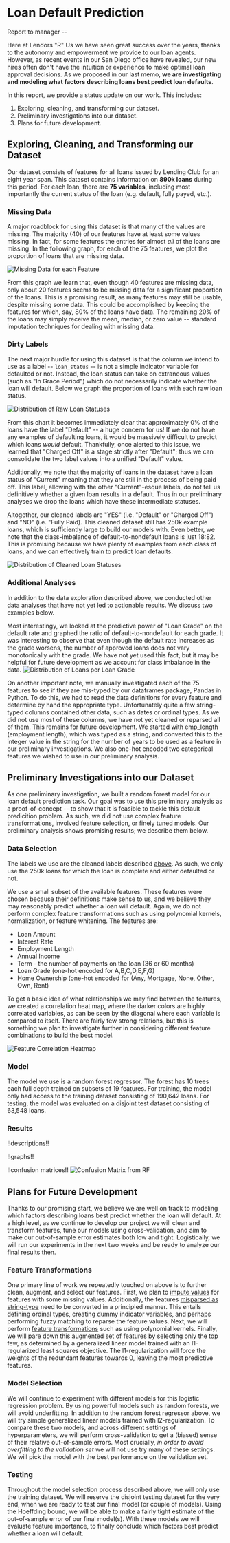 # Loan Default Prediction

Report to manager --

Here at Lendors "R" Us we have seen great success over the years, thanks to the autonomy and empowerment we provide to our loan agents. However, as recent events in our San Diego office have revealed, our new hires often don't have the intuition or experience to make optimal loan approval decisions. As we proposed in our last memo, **we are investigating and modeling what factors describing loans best predict loan defaults**.

In this report, we provide a status update on our work. This includes:
1. Exploring, cleaning, and transforming our dataset.
2. Preliminary investigations into our dataset.
3. Plans for future development.

## Exploring, Cleaning, and Transforming our Dataset

Our dataset consists of features for all loans issued by Lending Club for an eight year span. This dataset contains information on **890k loans** during this period. For each loan, there are **75 variables**, including most importantly the current status of the loan (e.g. default, fully payed, etc.).

### Missing Data

A major roadblock for using this dataset is that many of the values are missing. The majority (40) of our features have at least some values missing. In fact, for some features the entries for almost *all* of the loans are missing. In the following graph, for each of the 75 features, we plot the proportion of loans that are missing data.

![](missing_data.jpg "Missing Data for each Feature")

<a name="impute"></a>From this graph we learn that, even though 40 features are missing data, only about 20 features seems to be missing data for a significant proportion of the loans. This is a promising result, as many features may still be usable, despite missing some data. This could be accomplished by keeping the features for which, say, 80% of the loans have data. The remaining 20% of the loans may simply receive the mean, median, or zero value -- standard imputation techniques for dealing with missing data.

### Dirty Labels

The next major hurdle for using this dataset is that the column we intend to use as a label -- `loan_status` -- is not a simple indicator variable for defaulted or not. Instead, the loan status can take on extraneous values (such as "In Grace Period") which do not necessarily indicate whether the loan will default. Below we graph the proportion of loans with each raw loan status.

![](raw_piechart.jpg "Distribution of Raw Loan Statuses")

From this chart it becomes immediately clear that approximately 0% of the loans have the label "Default" -- a huge concern for us! If we do not have any examples of defaulting loans, it would be massively difficult to predict which loans *would* default. Thankfully, once alerted to this issue, we learned that "Charged Off" is a stage strictly after "Default"; thus we can consolidate the two label values into a unified "Default" value.

Additionally, we note that the majority of loans in the dataset have a loan status of "Current" meaning that they are still in the process of being paid off. This label, allowing with the other "Current"-esque labels, do not tell us definitively whether a given loan results in a default. Thus in our preliminary analyses we drop the loans which have these intermediate statuses.

<a name="labels"></a>Altogether, our cleaned labels are "YES" (i.e. "Default" or "Charged Off") and "NO" (i.e. "Fully Paid). This cleaned dataset still has 250k example loans, which is sufficiently large to build our models with. Even better, we note that the class-imbalance of default-to-nondefault loans is just 18:82. This is promising because we have plenty of examples from each class of loans, and we can effectively train to predict loan defaults.

![](final_piechart.jpg "Distribution of Cleaned Loan Statuses")

### Additional Analyses

In addition to the data exploration described above, we conducted other data analyses that have not yet led to actionable results. We discuss two examples below.

Most interestingy, we looked at the predictive power of "Loan Grade" on the default rate and graphed the ratio of default-to-nondefault for each grade. It was interesting to observe that even though the default rate increases as the grade worsens, the number of approved loans does not vary monotonically with the grade. We have not yet used this fact, but it may be helpful for future development as we account for class imbalance in the data.
![](loan_grade.png "Distribution of Loans per Loan Grade")

<a name="strings"></a>On another important note, we manually investigated each of the 75 features to see if they are mis-typed by our dataframes package, Pandas in Python. To do this, we had to read the data definitions for every feature and determine by hand the appropriate type. Unfortunately quite a few string-typed columns contained other data, such as dates or ordinal types. As we did not use most of these columns, we have not yet cleaned or reparsed all of them. This remains for future development.  We started with emp_length (employment length), which was typed as a string, and converted this to the integer value in the string for the number of years to be used as a feature in our preliminary investigations.  We also one-hot encoded two categorical features we wished to use in our preliminary analysis.

## Preliminary Investigations into our Dataset

As one preliminary investigation, we built a random forest model for our loan default prediction task. Our goal was to use this preliminary analysis as a proof-of-concept -- to show that it is feasible to tackle this default predicition problem. As such, we did not use complex feature transformations, involved feature selection, or finely tuned models. Our preliminary analysis shows promising results; we describe them below.

### Data Selection

The labels we use are the cleaned labels described [above](#labels). As such, we only use the 250k loans for which the loan is complete and either defaulted or not.

<a name="transform"></a>We use a small subset of the available features. These features were chosen because their definitions make sense to us, and we believe they may reasonably predict whether a loan will default. Again, we do not perform complex feature transformations such as using polynomial kernels, normalization, or feature whitening. The features are:
* Loan Amount
* Interest Rate
* Employment Length
* Annual Income
* Term - the number of payments on the loan (36 or 60 months)
* Loan Grade (one-hot encoded for A,B,C,D,E,F,G)
* Home Ownership (one-hot encoded for (Any, Mortgage, None, Other, Own, Rent)

To get a basic idea of what relationships we may find between the features, we created a correlation heat map, where the darker colors are highly correlated variables, as can be seen by the diagonal where each variable is compared to itself.  There are fairly few strong relations, but this is something we plan to investigate further in considering different feature combinations to build the best model.

![](corr.png "Feature Correlation Heatmap")

### Model

The model we use is a random forest regressor. The forest has 10 trees each full depth trained on subsets of 19 features.  For training, the model only had access to the training dataset consisting of 190,642 loans. For testing, the model was evaluated on a disjoint test dataset consisting of 63,548 loans.

### Results

!!descriptions!!

!!graphs!!

!!confusion matrices!!
![](RFconfusionMatrix.png "Confusion Matrix from RF")

## Plans for Future Development

Thanks to our promising start, we believe we are well on track to modeling which factors describing loans best predict whether the loan will default. At a high level, as we continue to develop our project we will clean and transform features, tune our models using cross-validation, and aim to make our out-of-sample error estimates both low and tight. Logistically, we will run our experiments in the next two weeks and be ready to analyze our final results then.

### Feature Transformations

One primary line of work we repeatedly touched on above is to further clean, augment, and select our features. First, we plan to [impute values](#impute) for features with some missing values. Additionally, the features [misparsed as string-type](#strings) need to be converted in a principled manner. This entails defining ordinal types, creating dummy indicator variables, and perhaps performing fuzzy matching to reparse the feature values. Next, we will perform [feature transformations](#transform) such as using polynomial kernels. Finally, we will pare down this augmented set of features by selecting only the top few, as determined by a generalized linear model trained with an l1-regularized least squares objective. The l1-regularization will force the weights of the redundant features towards 0, leaving the most predictive features.

### Model Selection

We will continue to experiment with different models for this logistic regression problem. By using powerful models such as random forests, we will avoid underfitting. In addition to the random forest regressor above, we will try simple generalized linear models trained with l2-regularization. To compare these two models, and across different settings of hyperparameters, we will perform cross-validation to get a (biased) sense of their relative out-of-sample errors. Most crucially, *in order to avoid overfitting to the validation set* we will not use try many of these settings. We will pick the model with the best performance on the validation set.

### Testing

Throughout the model selection process described above, we will only use the training dataset. We will reserve the disjoint testing dataset for the very end, when we are ready to test our final model (or couple of models). Using the Hoeffding bound, we will be able to make a fairly tight estimate of the out-of-sample error of our final model(s). With these models we will evaluate feature importance, to finally conclude which factors best predict whether a loan will default.
